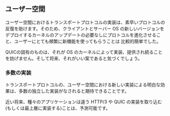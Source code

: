 ## ユーザー空間

ユーザー空間におけるトランスポートプロトコルの実装は、素早いプロトコルの反復を助けます。そのため、クライアントとサーバー OS の新しいバージョンをデプロイするカーネルのアップデートの必要なしにプロトコルを進化させること、ユーザーにとても頻繁に新機能を使ってもらうことは 比較的簡単でした。

QUICの固有のものは、それが OS のカーネルによって実装、提供され続ることを妨げません。そして将来、それがいい案であると気づくでしょう。

### 多数の実装

トランスポートプロトコルの、ユーザー空間における新しい実装による明白な効果は、多数の独立した実装がなされると期待できることです。

近い将来、種々のアプリケーションは違う HTTP/3 や QUIC の実装を取り込む(もしくは最上層に実装する)ことは、予測可能です。